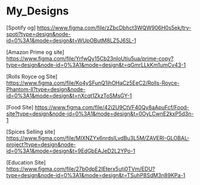 # My_Designs

[Spotify og] https://www.figma.com/file/zZbcDbhct3WQW906H0s5ek/try-spoti?type=design&node-id=0%3A1&mode=design&t=WUpOButM8LZ5J6SL-1

[Amazon Prime og site] https://www.figma.com/file/YrfwQy15Cb23nIoUtiu5ua/prime-copy?type=design&node-id=0%3A1&mode=design&t=qGmrLLkKm1umCv43-1

[Rolls Royce og Site] https://www.figma.com/file/Ko4ySFunQ1ihOHaCz5EeC2/Rolls-Royce-Phantom-ll?type=design&node-id=0%3A1&mode=design&t=nXcqt1ZkzToSMsGY-1

[Food Site] https://www.figma.com/file/42i2U9CtVF40Qy8aApuFcf/Food-site?type=design&node-id=0%3A1&mode=design&t=0OyLCwnE2kxP5d3n-1

[Spices Selling site] https://www.figma.com/file/MIXNZYx6nrdsILvdBu3L5M/ZAVERI-GLOBAL-project?type=design&node-id=0%3A1&mode=design&t=9EdGbEAJeD2L2YPo-1

[Education Site] https://www.figma.com/file/27b0dpE2lEterx5utj0TVm/EDU?type=design&node-id=0%3A1&mode=design&t=TSuhP8SdM3n89KPa-1
